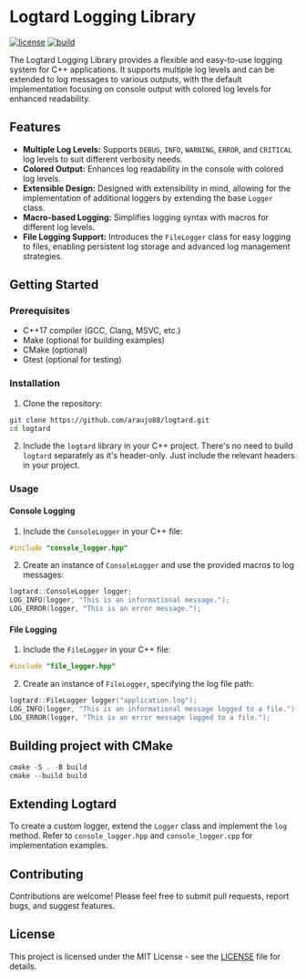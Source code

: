 # Logtard Logging Library

[![license](https://img.shields.io/badge/license-MIT-green)](https://raw.githubusercontent.com/araujo88/logtard/main/LICENSE)
[![build](https://github.com/araujo88/logtard/actions/workflows/cmake-multi-platform.yml/badge.svg?branch=main)](https://github.com/araujo88/logtard/actions/workflows/cmake-multi-platform.yml)

The Logtard Logging Library provides a flexible and easy-to-use logging system for C++ applications. It supports multiple log levels and can be extended to log messages to various outputs, with the default implementation focusing on console output with colored log levels for enhanced readability.

## Features

- **Multiple Log Levels:** Supports `DEBUG`, `INFO`, `WARNING`, `ERROR`, and `CRITICAL` log levels to suit different verbosity needs.
- **Colored Output:** Enhances log readability in the console with colored log levels.
- **Extensible Design:** Designed with extensibility in mind, allowing for the implementation of additional loggers by extending the base `Logger` class.
- **Macro-based Logging:** Simplifies logging syntax with macros for different log levels.
- **File Logging Support:** Introduces the `FileLogger` class for easy logging to files, enabling persistent log storage and advanced log management strategies.

## Getting Started

### Prerequisites

- C++17 compiler (GCC, Clang, MSVC, etc.)
- Make (optional for building examples)
- CMake (optional)
- Gtest (optional for testing)

### Installation

1. Clone the repository:

```bash
git clone https://github.com/araujo88/logtard.git
cd logtard
```

2. Include the `logtard` library in your C++ project. There's no need to build `logtard` separately as it's header-only. Just include the relevant headers in your project.

### Usage

#### Console Logging

1. Include the `ConsoleLogger` in your C++ file:

```cpp
#include "console_logger.hpp"
```

2. Create an instance of `ConsoleLogger` and use the provided macros to log messages:

```cpp
logtard::ConsoleLogger logger;
LOG_INFO(logger, "This is an informational message.");
LOG_ERROR(logger, "This is an error message.");
```

#### File Logging

1. Include the `FileLogger` in your C++ file:

```cpp
#include "file_logger.hpp"
```

2. Create an instance of `FileLogger`, specifying the log file path:

```cpp
logtard::FileLogger logger("application.log");
LOG_INFO(logger, "This is an informational message logged to a file.");
LOG_ERROR(logger, "This is an error message logged to a file.");
```

## Building project with CMake

```cpp
cmake -S . -B build
cmake --build build
```

## Extending Logtard

To create a custom logger, extend the `Logger` class and implement the `log` method. Refer to `console_logger.hpp` and `console_logger.cpp` for implementation examples.

## Contributing

Contributions are welcome! Please feel free to submit pull requests, report bugs, and suggest features.

## License

This project is licensed under the MIT License - see the [LICENSE](https://raw.githubusercontent.com/araujo88/logtard/main/LICENSE) file for details.
